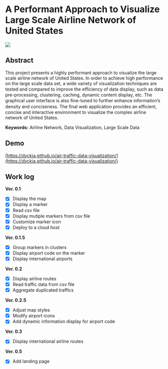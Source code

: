 # A Performant Approach to Visualize Large Scale Airline Network of United States

![](assets/screen-shot.png)

## Abstract 

This project presents a highly performant approach to visualize the large scale airline network of United States. In order to achieve high performance on the large scale data set, a wide variety of visualization techniques are tested and compared to improve the eﬃciency of data display, such as data pre-processing, clustering, caching, dynamic content display, etc. The graphical user interface is also ﬁne-tuned to further enhance information’s density and conciseness. The ﬁnal web application provides an eﬃcient, concise and interactive environment to visualize the complex airline network of United States.

**Keywords:** Airline Network, Data Visualization, Large Scale Data

## Demo
[https://dyckia.github.io/air-traffic-data-visualization/](https://dyckia.github.io/air-traffic-data-visualization/)

## Work log
**Ver. 0.1**
- [x] Display the map
- [x] Display a marker
- [x] Read csv file
- [x] Display mutiple markers from csv file
- [x] Customize marker icon
- [x] Deploy to a cloud host

**Ver. 0.1.5**
- [x] Group markers in clusters
- [x] Display airport code on the marker
- [x] Display international airports

**Ver. 0.2**
- [x] Display airline routes
- [x] Read traffic data from csv file
- [x] Aggregate duplicated traffics

**Ver. 0.2.5**
- [x] Adjust map styles
- [x] Modify airport icons
- [x] Add dynamic information display for airport code 

**Ver. 0.3**
- [x] Display international airline routes

**Ver. 0.5**
- [x] Add landing page
